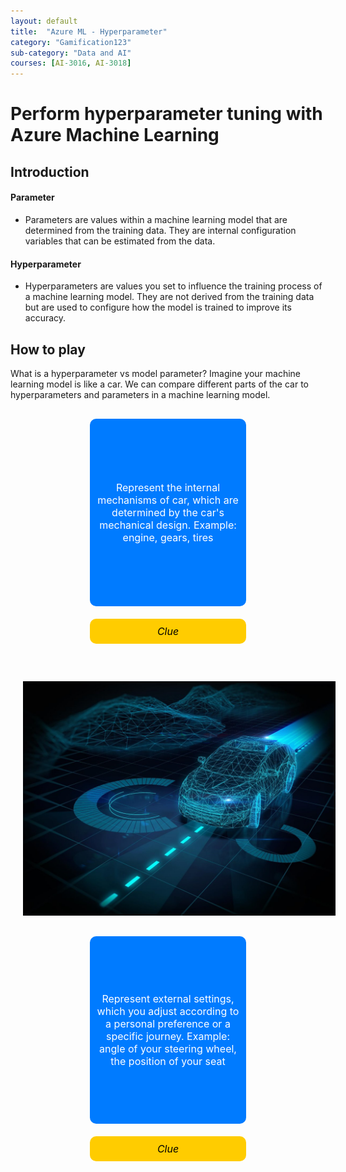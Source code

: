 ```yaml
---
layout: default
title:  "Azure ML - Hyperparameter"
category: "Gamification123"
sub-category: "Data and AI"
courses: [AI-3016, AI-3018]
---
```

# Perform hyperparameter tuning with Azure Machine Learning

## Introduction

#### Parameter
* Parameters are values within a machine learning model that are determined from the training data. They are internal configuration variables that can be estimated from the data.<br>
#### Hyperparameter
* Hyperparameters are values you set to influence the training process of a machine learning model. They are not derived from the training data but are used to configure how the model is trained to improve its accuracy.


## How to play
What is a hyperparameter vs model parameter?
Imagine your machine learning model is like a car. We can compare different parts of the car to hyperparameters and parameters in a machine learning model.


<div class="custom-container">
    <div class="card-container">
        <div class="card tall-card">
            <div class="card-front">
                Represent the internal mechanisms of car, which are determined by the car's mechanical design. Example: engine, gears, tires
            </div>
        </div>
        <div class="card short-card" onclick="flipCard(this)">
            <div class="card-front clue-card"><i>Clue</i></div>
            <div class="card-back">Parameter</div>
        </div>
    </div>
    <a href="./images/car1.png">
        <img src="./images/car1.png" alt="picture of a car" class="center-image">
    </a>
    <div class="card-container">
        <div class="card tall-card">
            <div class="card-front">
                Represent external settings, which you adjust according to a personal preference or a specific journey. Example: angle of your steering wheel, the position of your seat
            </div>
        </div>
        <div class="card short-card" onclick="flipCard(this)">
            <div class="card-front clue-card"><i>Clue</i></div>
            <div class="card-back">Hyperparameter</div>
        </div>
    </div>
</div>

<style>
.custom-container {
    display: flex;
    align-items: flex-start; /* Align items to the top */
    justify-content: space-around; /* Distribute space evenly */
    flex-wrap: wrap; /* Allow wrapping */
    margin-top: 20px; /* Adjust as needed to fit your layout */
}

.card-container {
    display: flex;
    flex-direction: column;
    margin: 10px; /* Adjust margin to ensure spacing */
}

.card {
    width: 250px;
    perspective: 1000px;
    margin-bottom: 20px;
    position: relative;
    cursor: pointer;
}

.tall-card {
    height: 300px; /* Increased by 100px */
}

.short-card {
    height: 50px; /* Increased by 50px */
}

.card-front, .card-back {
    width: 100%;
    height: 100%;
    position: absolute;
    backface-visibility: hidden;
    display: flex;
    justify-content: center;
    align-items: center;
    font-size: 16px;
    color: white;
    border-radius: 10px;
    transition: transform 0.6s;
    padding: 10px;
    box-sizing: border-box;
    text-align: center;
}

.card-front {
    background-color: #007bff;
}

.card-back {
    background-color: #28a745;
    transform: rotateY(180deg);
}

.card.flipped .card-front {
    transform: rotateY(180deg);
}

.card.flipped .card-back {
    transform: rotateY(360deg);
}

.center-image {
    width: 500px;
    height: auto;
    margin: 20px; /* Adjust margin to ensure spacing */
}

.clue-card {
    background-color: #ffcc00; /* Dark yellow */
    color: black; /* Text color for better contrast */
    height: auto;
}
</style>

<script>
function flipCard(card) {
    card.classList.toggle('flipped');
}
</script>
